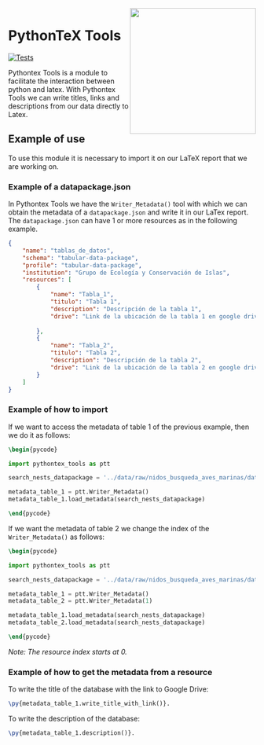 <img src="https://www.islas.org.mx/img/logo.svg" align="right" width="256" />

# PythonTeX Tools

[![Tests](https://github.com/IslasGECI/pythontex_tools/actions/workflows/actions.yml/badge.svg)](https://github.com/IslasGECI/pythontex_tools/actions/workflows/actions.yml)

Pythontex Tools is a module to facilitate the interaction between python and latex.
With Pythontex Tools we can write titles, links and descriptions from our data directly to Latex.

## Example of use
To use this module it is necessary to import it on our LaTeX report that we are working on.

### Example of a datapackage.json
In Pythontex Tools we have the `Writer_Metadata()` tool with which we can obtain the metadata of a `datapackage.json` and write it in our LaTex report.
The `datapackage.json` can have 1 or more resources as in the following example.

```json
{
    "name": "tablas_de_datos",
    "schema": "tabular-data-package",
    "profile": "tabular-data-package",
    "institution": "Grupo de Ecología y Conservación de Islas",
    "resources": [
        {
            "name": "Tabla_1",
            "titulo": "Tabla 1",
            "description": "Descripción de la tabla 1",
            "drive": "Link de la ubicación de la tabla 1 en google drive"
            
        },
        {
            "name": "Tabla_2",
            "titulo": "Tabla 2",
            "description": "Descripción de la tabla 2",
            "drive": "Link de la ubicación de la tabla 2 en google drive"
        }
    ]
}
```

### Example of how to import
If we want to access the metadata of table 1 of the previous example, then we do it as follows:

```latex
\begin{pycode}

import pythontex_tools as ptt

search_nests_datapackage = '../data/raw/nidos_busqueda_aves_marinas/datapackage.json'

metadata_table_1 = ptt.Writer_Metadata()
metadata_table_1.load_metadata(search_nests_datapackage)

\end{pycode}
```

If we want the metadata of table 2 we change the index of the `Writer_Metadata()` as follows:

```latex
\begin{pycode}

import pythontex_tools as ptt

search_nests_datapackage = '../data/raw/nidos_busqueda_aves_marinas/datapackage.json'

metadata_table_1 = ptt.Writer_Metadata()
metadata_table_2 = ptt.Writer_Metadata(1)

metadata_table_1.load_metadata(search_nests_datapackage)
metadata_table_2.load_metadata(search_nests_datapackage)

\end{pycode}
```

_Note: The resource index starts at 0._

### Example of how to get the metadata from a resource

To write the title of the database with the link to Google Drive:
```latex
\py{metadata_table_1.write_title_with_link()}.
```
To write the description of the database:
```latex
\py{metadata_table_1.description()}.
```
